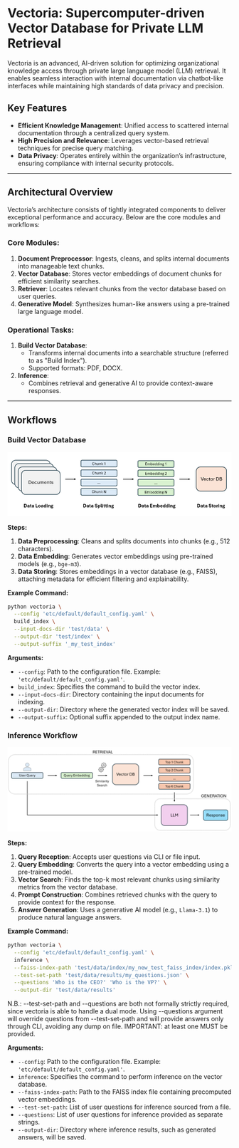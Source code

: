 # Vectoria: Supercomputer-driven Vector Database for Private LLM Retrieval

Vectoria is an advanced, AI-driven solution for optimizing organizational knowledge access through private large language model (LLM) retrieval. It enables seamless interaction with internal documentation via chatbot-like interfaces while maintaining high standards of data privacy and precision.

## Key Features
- **Efficient Knowledge Management**: Unified access to scattered internal documentation through a centralized query system.
- **High Precision and Relevance**: Leverages vector-based retrieval techniques for precise query matching.
- **Data Privacy**: Operates entirely within the organization’s infrastructure, ensuring compliance with internal security protocols.

---

## Architectural Overview

Vectoria’s architecture consists of tightly integrated components to deliver exceptional performance and accuracy. Below are the core modules and workflows:

### Core Modules:
1. **Document Preprocessor**: Ingests, cleans, and splits internal documents into manageable text chunks.
2. **Vector Database**: Stores vector embeddings of document chunks for efficient similarity searches.
3. **Retriever**: Locates relevant chunks from the vector database based on user queries.
4. **Generative Model**: Synthesizes human-like answers using a pre-trained large language model.

### Operational Tasks:
1. **Build Vector Database**:
   - Transforms internal documents into a searchable structure (referred to as "Build Index").
   - Supported formats: PDF, DOCX.
2. **Inference**:
   - Combines retrieval and generative AI to provide context-aware responses.

---

## Workflows

### Build Vector Database

![Build Vector Database workflow](images/build_index_workflow.png "Build Vector Database workflow")

**Steps:**
1. **Data Preprocessing**: Cleans and splits documents into chunks (e.g., 512 characters).
2. **Data Embedding**: Generates vector embeddings using pre-trained models (e.g., `bge-m3`).
3. **Data Storing**: Stores embeddings in a vector database (e.g., FAISS), attaching metadata for efficient filtering and explainability.

**Example Command:**
```bash
python vectoria \
  --config 'etc/default/default_config.yaml' \
  build_index \
  --input-docs-dir 'test/data' \
  --output-dir 'test/index' \
  --output-suffix '_my_test_index'
```

**Arguments:**

- `--config`: Path to the configuration file. Example: `'etc/default/default_config.yaml'`.
- `build_index`: Specifies the command to build the vector index.
- `--input-docs-dir`: Directory containing the input documents for indexing.
- `--output-dir`: Directory where the generated vector index will be saved.
- `--output-suffix`: Optional suffix appended to the output index name.

### Inference Workflow

![Inference workflow](images/inference_workflow.png "Inference workflow")

**Steps:**

1. **Query Reception**: Accepts user questions via CLI or file input.
2. **Query Embedding**: Converts the query into a vector embedding using a pre-trained model.
3. **Vector Search**: Finds the top-k most relevant chunks using similarity metrics from the vector database.
4. **Prompt Construction**: Combines retrieved chunks with the query to provide context for the response.
5. **Answer Generation**: Uses a generative AI model (e.g., `Llama-3.1`) to produce natural language answers.

**Example Command:**

```bash
python vectoria \
  --config 'etc/default/default_config.yaml' \
  inference \
  --faiss-index-path 'test/data/index/my_new_test_faiss_index/index.pkl' \
  --test-set-path 'test/data/results/my_questions.json' \
  --questions 'Who is the CEO?' 'Who is the VP?' \
  --output-dir 'test/data/results'
```

N.B.: --test-set-path and --questions are both not formally strictly required, since vectoria is able to handle a dual mode. Using --questions argument will override questions from --test-set-path and will provide answers only through CLI, avoiding any dump on file. IMPORTANT: at least one MUST be provided.


**Arguments:**

- `--config`: Path to the configuration file. Example: `'etc/default/default_config.yaml'`.
- `inference`: Specifies the command to perform inference on the vector database.
- `--faiss-index-path`: Path to the FAISS index file containing precomputed vector embeddings.
- `--test-set-path`: List of user questions for inference sourced from a file.
- `--questions`: List of user questions for inference provided as separate strings.
- `--output-dir`: Directory where inference results, such as generated answers, will be saved.

